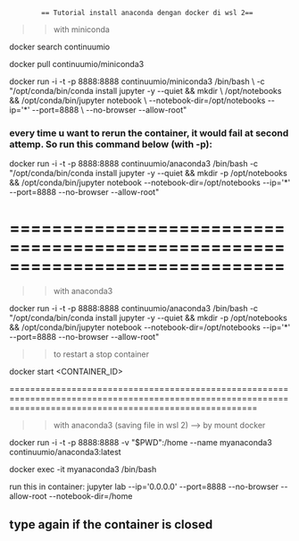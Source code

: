 			== Tutorial install anaconda dengan docker di wsl 2==

>> with miniconda

docker search continuumio

docker pull continuumio/miniconda3

docker run -i -t -p 8888:8888 continuumio/miniconda3 /bin/bash \ -c "/opt/conda/bin/conda install jupyter -y --quiet && mkdir \ /opt/notebooks && /opt/conda/bin/jupyter notebook \ --notebook-dir=/opt/notebooks --ip='*' --port=8888 \ --no-browser --allow-root"

### every time u want to rerun the container, it would fail at second attemp. So run this command below (with -p):

docker run -i -t -p 8888:8888 continuumio/anaconda3 /bin/bash -c "/opt/conda/bin/conda install jupyter -y --quiet && mkdir -p /opt/notebooks && /opt/conda/bin/jupyter notebook --notebook-dir=/opt/notebooks --ip='*' --port=8888 --no-browser --allow-root"

==============================================================================
==============================================================================

>> with anaconda3

docker run -i -t -p 8888:8888 continuumio/anaconda3 /bin/bash -c "/opt/conda/bin/conda install jupyter -y --quiet && mkdir -p /opt/notebooks && /opt/conda/bin/jupyter notebook --notebook-dir=/opt/notebooks --ip='*' --port=8888 --no-browser --allow-root"

>>to restart a stop container

docker start <CONTAINER_ID>


============================================================================================================================================================
>> with anaconda3 (saving file in wsl 2) --> by mount docker

docker run -i -t -p 8888:8888 -v "$PWD":/home --name myanaconda3 continuumio/anaconda3:latest

docker exec -it myanaconda3 /bin/bash

run this in container: jupyter lab --ip='0.0.0.0' --port=8888 --no-browser --allow-root --notebook-dir=/home 

## type again if the container is closed 
